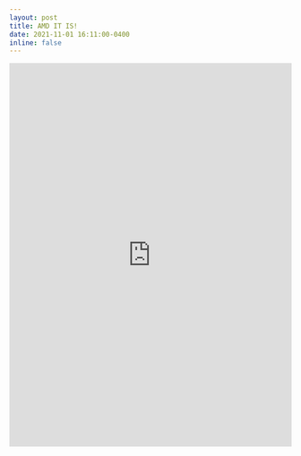 ```yaml
---
layout: post
title: AMD IT IS!
date: 2021-11-01 16:11:00-0400
inline: false
---
```


<iframe src="https://www.linkedin.com/embed/feed/update/urn:li:share:6861297677926191105" height="685" width="504" frameborder="0" allowfullscreen="" title="Embedded post"></iframe>